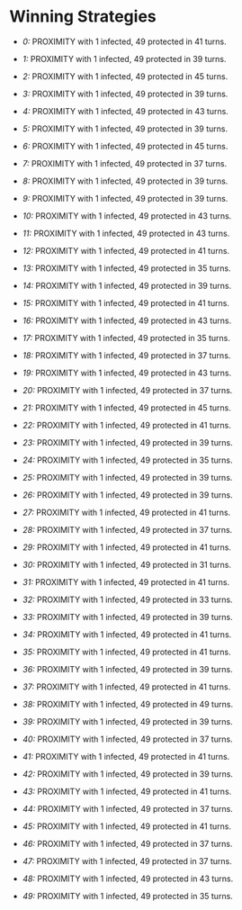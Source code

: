 # Winning Strategies

* _0:_ PROXIMITY with 1 infected, 49 protected in 41 turns.


* _1:_ PROXIMITY with 1 infected, 49 protected in 39 turns.


* _2:_ PROXIMITY with 1 infected, 49 protected in 45 turns.


* _3:_ PROXIMITY with 1 infected, 49 protected in 39 turns.


* _4:_ PROXIMITY with 1 infected, 49 protected in 43 turns.


* _5:_ PROXIMITY with 1 infected, 49 protected in 39 turns.


* _6:_ PROXIMITY with 1 infected, 49 protected in 45 turns.


* _7:_ PROXIMITY with 1 infected, 49 protected in 37 turns.


* _8:_ PROXIMITY with 1 infected, 49 protected in 39 turns.


* _9:_ PROXIMITY with 1 infected, 49 protected in 39 turns.


* _10:_ PROXIMITY with 1 infected, 49 protected in 43 turns.


* _11:_ PROXIMITY with 1 infected, 49 protected in 43 turns.


* _12:_ PROXIMITY with 1 infected, 49 protected in 41 turns.


* _13:_ PROXIMITY with 1 infected, 49 protected in 35 turns.


* _14:_ PROXIMITY with 1 infected, 49 protected in 39 turns.


* _15:_ PROXIMITY with 1 infected, 49 protected in 41 turns.


* _16:_ PROXIMITY with 1 infected, 49 protected in 43 turns.


* _17:_ PROXIMITY with 1 infected, 49 protected in 35 turns.


* _18:_ PROXIMITY with 1 infected, 49 protected in 37 turns.


* _19:_ PROXIMITY with 1 infected, 49 protected in 43 turns.


* _20:_ PROXIMITY with 1 infected, 49 protected in 37 turns.


* _21:_ PROXIMITY with 1 infected, 49 protected in 45 turns.


* _22:_ PROXIMITY with 1 infected, 49 protected in 41 turns.


* _23:_ PROXIMITY with 1 infected, 49 protected in 39 turns.


* _24:_ PROXIMITY with 1 infected, 49 protected in 35 turns.


* _25:_ PROXIMITY with 1 infected, 49 protected in 39 turns.


* _26:_ PROXIMITY with 1 infected, 49 protected in 39 turns.


* _27:_ PROXIMITY with 1 infected, 49 protected in 41 turns.


* _28:_ PROXIMITY with 1 infected, 49 protected in 37 turns.


* _29:_ PROXIMITY with 1 infected, 49 protected in 41 turns.


* _30:_ PROXIMITY with 1 infected, 49 protected in 31 turns.


* _31:_ PROXIMITY with 1 infected, 49 protected in 41 turns.


* _32:_ PROXIMITY with 1 infected, 49 protected in 33 turns.


* _33:_ PROXIMITY with 1 infected, 49 protected in 39 turns.


* _34:_ PROXIMITY with 1 infected, 49 protected in 41 turns.


* _35:_ PROXIMITY with 1 infected, 49 protected in 41 turns.


* _36:_ PROXIMITY with 1 infected, 49 protected in 39 turns.


* _37:_ PROXIMITY with 1 infected, 49 protected in 41 turns.


* _38:_ PROXIMITY with 1 infected, 49 protected in 49 turns.


* _39:_ PROXIMITY with 1 infected, 49 protected in 39 turns.


* _40:_ PROXIMITY with 1 infected, 49 protected in 37 turns.


* _41:_ PROXIMITY with 1 infected, 49 protected in 41 turns.


* _42:_ PROXIMITY with 1 infected, 49 protected in 39 turns.


* _43:_ PROXIMITY with 1 infected, 49 protected in 41 turns.


* _44:_ PROXIMITY with 1 infected, 49 protected in 37 turns.


* _45:_ PROXIMITY with 1 infected, 49 protected in 41 turns.


* _46:_ PROXIMITY with 1 infected, 49 protected in 37 turns.


* _47:_ PROXIMITY with 1 infected, 49 protected in 37 turns.


* _48:_ PROXIMITY with 1 infected, 49 protected in 43 turns.


* _49:_ PROXIMITY with 1 infected, 49 protected in 35 turns.


